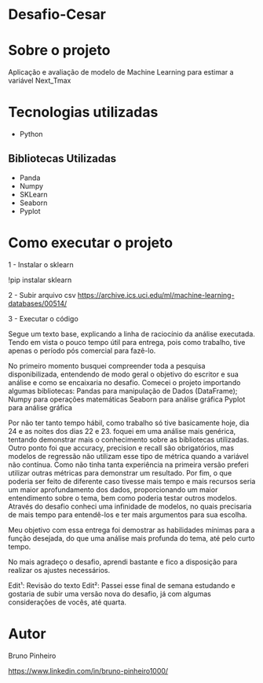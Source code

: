 # Desafio-Cesar

# Sobre o projeto

 Aplicação e avaliação de modelo de Machine Learning para estimar a variável Next_Tmax

# Tecnologias utilizadas
- Python

## Bibliotecas Utilizadas
- Panda
- Numpy
- SKLearn
- Seaborn 
- Pyplot

# Como executar o projeto

1 - Instalar o sklearn 

!pip instalar sklearn

2 - Subir arquivo csv
https://archive.ics.uci.edu/ml/machine-learning-databases/00514/

3 - Executar o código

Segue um texto base, explicando a linha de raciocínio da análise executada. Tendo em vista o pouco tempo útil para entrega, pois como trabalho, tive apenas o período pós comercial para fazê-lo. 

No primeiro momento busquei compreender toda a pesquisa disponibilizada, entendendo de modo geral o objetivo do escritor e sua análise e como se encaixaria no desafio. 
Comecei o projeto importando algumas bibliotecas:
Pandas para manipulação de Dados (DataFrame);
Numpy para operações matemáticas 
Seaborn para análise gráfica
Pyplot para análise gráfica

Por não ter tanto tempo hábil, como trabalho só tive basicamente hoje, dia 24 e as noites dos dias 22 e 23. foquei em uma análise mais genérica, tentando demonstrar mais o conhecimento sobre as bibliotecas utilizadas. Outro ponto foi que accuracy, precision e recall são obrigatórios, mas modelos de regressão não utilizam esse tipo de métrica quando a variável não contínua. Como não tinha tanta experiência na primeira versão preferi utilizar outras métricas para demonstrar um resultado. 
Por fim, o que poderia ser feito de diferente caso tivesse mais tempo e mais recursos seria um maior aprofundamento dos dados, proporcionando um maior entendimento sobre o tema, bem como poderia testar outros modelos. Através do desafio conheci uma infinidade de modelos, no quais precisaria de mais tempo para entendê-los e ter mais argumentos para sua escolha. 

Meu objetivo com essa entrega foi demostrar as habilidades mínimas para a função desejada, do que uma análise mais profunda do tema, até pelo curto tempo.

No mais agradeço o desafio, aprendi bastante e fico a disposição para realizar os ajustes necessários.

Edit¹: Revisão do texto
Edit²: Passei esse final de semana estudando e gostaria de subir uma versão nova do desafio, já com algumas considerações de vocês, até quarta.


# Autor

Bruno Pinheiro 

https://www.linkedin.com/in/bruno-pinheiro1000/
